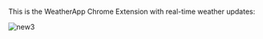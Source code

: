 This is the WeatherApp Chrome Extension with real-time weather updates:


![new3](https://github.com/Harshithaviswanathan/Web_browser_extension/assets/136674045/406aa828-1049-4287-ae5a-6146b67e5988)

